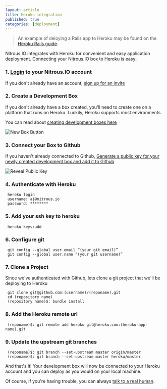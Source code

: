 ```yaml
---
layout: article
title: Heroku integration
published: true
categories: [deployment]
---
```


>An example of deloying a Rails app to Heroku may be found on the [Heroku Rails guide](/heroku-rails/).

Nitrous.IO integrates with Heroku for convenient and easy application deployment. Connecting your Nitrous.IO box to Heroku is easy:

### 1. [Login](https://www.nitrous.io/login) to your Nitrous.IO account

If you don't already have an account, [sign up for an invite](https://www.nitrous.io)

### 2. Create a Development Box

If you don't already have a box created, you'll need to create one on a platform that runs on Heroku.  Luckily, Heroku supports most environments.

You can read about [creating development boxes here](/box-new)

![New Box Button](https://raw.github.com/action-io/action-assets/master/support/screenshots/new-box-button.png)

### 3. Connect your Box to Github

If you haven't already connected to Github, [Generate a public key for your newly created development box and add it to Github](/github-add-key)

![Reveal Public Key](https://raw.github.com/action-io/action-assets/master/support/screenshots/reveal-public-key.png)

### 4. Authenticate with Heroku

     heroku login
     username: aj@nitrous.io
     password: ********

### 5. Add your ssh key to heroku

     heroku keys:add

### 6. Configure git

     git config --global user.email “(your git email)”
     git config --global user.name “(your git username)”

### 7. Clone a Project

Since we've authenticated with Github, lets clone a git project that we'll be deploying to Heroku

     git clone git@github.com:(username)/(reponame).git
     cd (repository name)
     (repository name)$: bundle install

### 8. Add the Heroku remote url

     (reponame)$: git remote add heroku git@heroku.com:(heroku-app-name).git

### 9. Update the upstream git branches

     (reponame)$: git branch --set-upstream master origin/master
     (reponame)$: git branch --set-upstream master heroku/master

And that's it!  Your development box will now be connected to your Heroku account and you can deploy as you would on your local machine.

Of course, if you're having trouble, you can always [talk to a real human](mailto:support@nitrous.io?subject=Heroku%20Authenticaion%20Issues).
